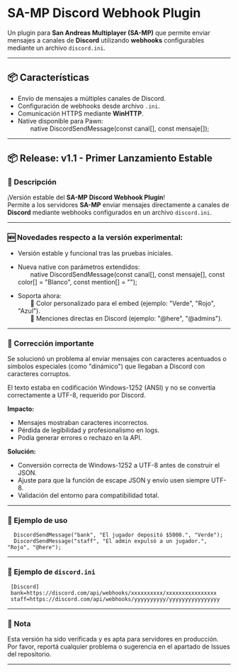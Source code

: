 # SA-MP Discord Webhook Plugin

Un plugin para **San Andreas Multiplayer (SA-MP)** que permite enviar mensajes a canales de **Discord** utilizando **webhooks** configurables mediante un archivo `discord.ini`.

---

## 📦 Características

- Envío de mensajes a múltiples canales de Discord.  
- Configuración de webhooks desde archivo `.ini`.  
- Comunicación HTTPS mediante **WinHTTP**.  
- Native disponible para Pawn:  
  native DiscordSendMessage(const canal[], const mensaje[]);

---

## 📦 Release: v1.1 - Primer Lanzamiento Estable

### 📑 Descripción

¡Versión estable del **SA-MP Discord Webhook Plugin**!  
Permite a los servidores **SA-MP** enviar mensajes directamente a canales de **Discord** mediante webhooks configurados en un archivo `discord.ini`.

---

### 🆕 Novedades respecto a la versión experimental:

- Versión estable y funcional tras las pruebas iniciales.

- Nueva native con parámetros extendidos:  
  native DiscordSendMessage(const canal[], const mensaje[], const color[] = "Blanco", const mention[] = "");

- Soporta ahora:  
  📍 Color personalizado para el embed (ejemplo: "Verde", "Rojo", "Azul").  
  📍 Menciones directas en Discord (ejemplo: "@here", "@admins").

---

### 📌 Corrección importante

Se solucionó un problema al enviar mensajes con caracteres acentuados o símbolos especiales (como "dinámico") que llegaban a Discord con caracteres corruptos.  

El texto estaba en codificación Windows-1252 (ANSI) y no se convertía correctamente a UTF-8, requerido por Discord.

**Impacto:**  
- Mensajes mostraban caracteres incorrectos.  
- Pérdida de legibilidad y profesionalismo en logs.  
- Podía generar errores o rechazo en la API.

**Solución:**  
- Conversión correcta de Windows-1252 a UTF-8 antes de construir el JSON.  
- Ajuste para que la función de escape JSON y envío usen siempre UTF-8.  
- Validación del entorno para compatibilidad total.

---

### 📄 Ejemplo de uso
  ```pawn
    DiscordSendMessage("bank", "El jugador depositó $5000.", "Verde");  
    DiscordSendMessage("staff", "El admin expulsó a un jugador.", "Rojo", "@here");
  ```
---

### 📂 Ejemplo de `discord.ini`
 ```pawn
  [Discord]  
  bank=https://discord.com/api/webhooks/xxxxxxxxxx/xxxxxxxxxxxxxxxx  
  staff=https://discord.com/api/webhooks/yyyyyyyyyy/yyyyyyyyyyyyyyyy
 ```
---

### 📌 Nota

Esta versión ha sido verificada y es apta para servidores en producción.  
Por favor, reportá cualquier problema o sugerencia en el apartado de Issues del repositorio.

---
